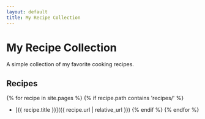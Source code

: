 ```yaml
---
layout: default
title: My Recipe Collection
---
```


# My Recipe Collection

A simple collection of my favorite cooking recipes.

## Recipes

{% for recipe in site.pages %}
  {% if recipe.path contains 'recipes/' %}
- [{{ recipe.title }}]({{ recipe.url | relative_url }})
  {% endif %}
{% endfor %}